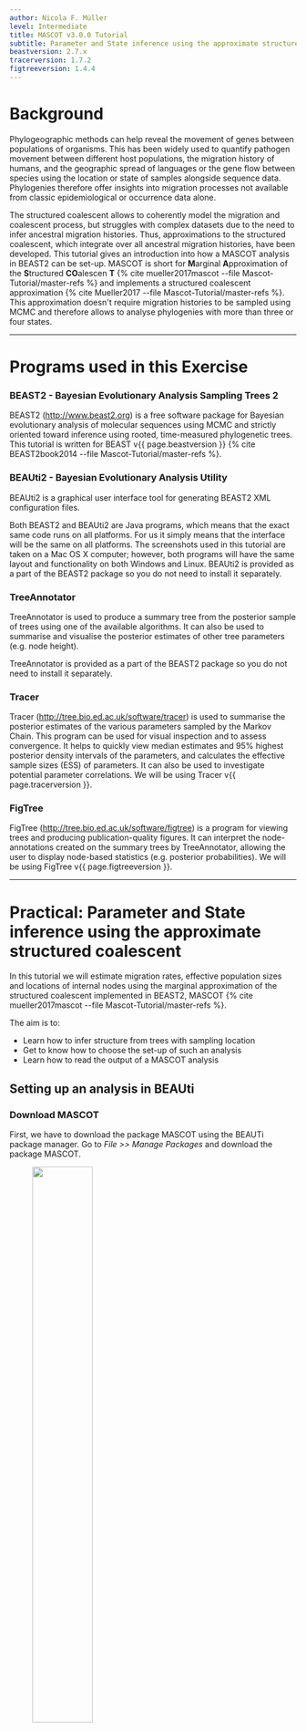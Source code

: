 ```yaml
---
author: Nicola F. Müller
level: Intermediate
title: MASCOT v3.0.0 Tutorial
subtitle: Parameter and State inference using the approximate structured coalescent
beastversion: 2.7.x
tracerversion: 1.7.2
figtreeversion: 1.4.4
---
```


# Background

Phylogeographic methods can help reveal the movement of genes between populations of organisms. This has been widely used to quantify pathogen movement between different host populations, the migration history of humans, and the geographic spread of languages or the gene flow between species using the location or state of samples alongside sequence data. Phylogenies therefore offer insights into migration processes not available from classic epidemiological or occurrence data alone.

The structured coalescent allows to coherently model the migration and coalescent process, but struggles with complex datasets due to the need to infer ancestral migration histories. Thus, approximations to the structured coalescent, which integrate over all ancestral migration histories, have been developed. This tutorial gives an introduction into how a MASCOT analysis in BEAST2 can be set-up. MASCOT is short for **M**arginal **A**pproximation of the **S**tructured **CO**alescen **T** {% cite mueller2017mascot --file Mascot-Tutorial/master-refs %} and implements a structured coalescent approximation {% cite Mueller2017 --file Mascot-Tutorial/master-refs %}. This approximation doesn't require migration histories to be sampled using MCMC and therefore allows to analyse phylogenies with more than three or four states.

------------------------------------------------------------------------

# Programs used in this Exercise

### BEAST2 - Bayesian Evolutionary Analysis Sampling Trees 2

BEAST2 (<http://www.beast2.org>) is a free software package for Bayesian evolutionary analysis of molecular sequences using MCMC and strictly oriented toward inference using rooted, time-measured phylogenetic trees. This tutorial is written for BEAST v{{ page.beastversion }} {% cite BEAST2book2014 --file Mascot-Tutorial/master-refs %}.

### BEAUti2 - Bayesian Evolutionary Analysis Utility

BEAUti2 is a graphical user interface tool for generating BEAST2 XML configuration files.

Both BEAST2 and BEAUti2 are Java programs, which means that the exact same code runs on all platforms. For us it simply means that the interface will be the same on all platforms. The screenshots used in this tutorial are taken on a Mac OS X computer; however, both programs will have the same layout and functionality on both Windows and Linux. BEAUti2 is provided as a part of the BEAST2 package so you do not need to install it separately.

### TreeAnnotator

TreeAnnotator is used to produce a summary tree from the posterior sample of trees using one of the available algorithms. It can also be used to summarise and visualise the posterior estimates of other tree parameters (e.g. node height).

TreeAnnotator is provided as a part of the BEAST2 package so you do not need to install it separately.

### Tracer

Tracer (<http://tree.bio.ed.ac.uk/software/tracer>) is used to summarise the posterior estimates of the various parameters sampled by the Markov Chain. This program can be used for visual inspection and to assess convergence. It helps to quickly view median estimates and 95% highest posterior density intervals of the parameters, and calculates the effective sample sizes (ESS) of parameters. It can also be used to investigate potential parameter correlations. We will be using Tracer v{{ page.tracerversion }}.

### FigTree

FigTree (<http://tree.bio.ed.ac.uk/software/figtree>) is a program for viewing trees and producing publication-quality figures. It can interpret the node-annotations created on the summary trees by TreeAnnotator, allowing the user to display node-based statistics (e.g. posterior probabilities). We will be using FigTree v{{ page.figtreeversion }}.

------------------------------------------------------------------------

# Practical: Parameter and State inference using the approximate structured coalescent

In this tutorial we will estimate migration rates, effective population sizes and locations of internal nodes using the marginal approximation of the structured coalescent implemented in BEAST2, MASCOT {% cite mueller2017mascot --file Mascot-Tutorial/master-refs %}.

The aim is to:

-   Learn how to infer structure from trees with sampling location
-   Get to know how to choose the set-up of such an analysis
-   Learn how to read the output of a MASCOT analysis

## Setting up an analysis in BEAUti

### Download MASCOT

First, we have to download the package MASCOT using the BEAUTi package manager. Go to *File \>\> Manage Packages* and download the package MASCOT.

<figure>

<a id="fig:example1"></a> <img src="figures/MascotDownload.png" style="width:50%;"/>

<figcaption>Figure 1: Download the MASCOT package.</figcaption>

</figure>

MASCOT will only be available in BEAUti once you close and restart the program.

### Loading the Influenza A/H3N2 Sequences (Partitions)

The sequence alignment is in the file [H3N2.nexus](http://github.com/nicfel/Mascot-Tutorial/raw/master/data/H3N2.nexus). Right-click on this link and save it to a folder on your computer. Once downloaded, this file can either be drag-and-dropped into BEAUti or added by using BEAUti's menu system via *File \>\> Import Alignment*. Once the sequences are added, we need to specify the sampling dates.

### Get the sampling times (Tip Dates)

Open the "Tip Dates" panel and then select the "Use tip dates" checkbox.

The sampling times are encoded in the sequence names. We can tell BEAUti to use these by clicking the *Auto-configure* button. The sampling times appear following the third vertical bar "\|" in the sequence name. To extract these times, select "split on character", enter "\|" (without the quotes) in the text box immediately to the right, and then select "3" from the drop-down box to the right, as shown in the figure below.

<figure>

<a id="fig:example1"></a> <img src="figures/TipDates.png" style="width:70%;"/>

<figcaption>Figure 2: Guess sampling times.</figcaption>

</figure>

Clicking "Ok" should now populate the table with the sample times extracted from the sequence names: the column **Date** should now have values between 2000 and 2002 and the column **Height** should have values from 0 to 2. The heights denote the time difference from a sequence to the most recently sampled sequence. If everything is specified correctly, the sequence with Height 0.0 should have Date 2001.9.

### Specify the Site Model (Site Model)

Next, we have to specify the site model. To do this, choose the "Site Model" tab. For Influenza Hemagluttanin sequences as we have here, HKY is the most commonly used model of nucleotide evolution. This model allows for differences in transversion and transition rates, meaning that changes between bases that are chemically more closely related (transitions) are allowed to have a different rate to changes between bases that chemically more distinct (transversions). Additionally, we should allow for different rate categories for different sites in the alignment. This can be done by setting the *Gamma Category Count* to 4, which is just a value that has typically been used. Make sure that estimate is checked next to the shape parameter. To reduce the number of parameters we have to estimate, we can set Frequencies to Empirical.

<figure>

<a id="fig:example1"></a> <img src="figures/SiteModel.png" style="width:70%;"/>

<figcaption>Figure 4: Set the site model.</figcaption>

</figure>

### Set the clock model (Clock Model)

For rapidly evolving viruses, the assumption of a strict molecular clock is often made, meaning that the molecular clock is the same on each branch of the phylogeny. To decrease the burnin phase, we can set the initial value to 0.005.

<figure>

<a id="fig:example1"></a> <img src="figures/ClockRate.png" style="width:70%;"/>

<figcaption>Figure 5: Set the initial clock rate.</figcaption>

</figure>

### Get the sampling locations (Tip Locations)

We first have to choose the tree prior, which in this case is MASCOT. We do this by switching to the "Priors" tab. Search the drop down menu next to `Tree.t:H3N2` and choose MASCOT. By default, the rate dynamics for this setting is `Constant`, which means that effective population sizes and migration rates are assumed to be constant through time. We next have to define the sampling location of the individual tips.

Initially the column **Location** should be NOT_SET for every sequence. After clicking the *Guess* button, you can split the sequence on the vertical bar "\|" again by selecting "split on character" and entering "\|" in the box. However, the locations are in the fourth group, so this time choose "4" from the drop-down menu. After clicking the *OK* button, the window should look like the one shown in the figure below:

<figure>

<a id="fig:example1"></a> <img src="figures/TipLocations.png" style="width:70%;"/>

<figcaption>Figure 3: Configuring sample locations.</figcaption>

</figure>

### Specify the priors (Priors)

Now, we need to set the priors for the various parameters of the model. You can find the parameter priors below the tree prior.

First, consider the effective population size parameter *Ne*. Since we have only a few samples per location, meaning little information about the different effective population sizes, we will need an informative prior. In this case we will use a log normal prior with parameters M=0 and S=1. (These are respectively the mean and variance of the corresponding normal distribution in log space.) To use this prior, choose "Log Normal" from the drop down menu to the right of the `Ne.t:H3N2` parameter label, then click the arrow to the left of the same label and fill in the parameter values appropriately (i.e. M=0 and S=1). Ensure that the "Mean In Real Space" checkbox remains unchecked.

The existing exponential distribution as a prior on the migration rate puts much weight on lower values while not prohibiting larger ones. For migration rates, a prior that prohibits too large values while not greatly distinguishing between very small and very *very* small values is generally a good choice. Be aware however that the exponential distribution is quite an informative prior: one should be careful that to choose a mean so that feasible rates are at least within the 95% HPD interval of the prior. (This can be determined by clicking the arrow to the left of the parameter name and looking at the values below the graph that appears on the right.) We keep the default mean value of 1.

Finally, set the prior for the clock rate. We have a good idea about the clock rate of Influenza A/H3N2 Hemagglutinin. From previous work by other people, we know that the clock rate will be around 0.005 substitution per site per year. To include that prior knowledge, we can set the prior on the clock rate to a Log Normal distribution with mean in **real space** set to 0.005. To specify the mean in real space, make sure that the box "Mean In Real Space" is checked. If we set the S value to 0.25, we say that we expect the clock rate to be with 95% certainty between 0.00321 and 0.00731.

<figure>

<a id="fig:example1"></a> <img src="figures/Priors.png" style="width:70%;"/>

<figcaption>Figure 6: Set up of the prior distributions.</figcaption>

</figure>

We keep the default priors for the parameters gammaShape and kappa.

### Specify the MCMC chain length (MCMC)

Now switch to the "MCMC" tab. Here we can set the length of the MCMC chain and decide how frequently the parameter and trees are logged. For this dataset, 2 million iterations should be sufficient. In order to have enough samples but not create too large files, we can set the logEvery to 2000, so we have 1001 samples overall. Do this for the tracelog and the treelog. Next, we have to save the `*.xml` file using *File \>\> Save as*.

<figure>

<a id="fig:example1"></a> <img src="figures/MCMC.png" style="width:70%;"/>

<figcaption>Figure 7: save the \*.xml.</figcaption>

</figure>

### Run the Analysis using BEAST2

Run the `*.xml` using BEAST2 or use finished runs from the *precooked-runs* folder. The analysis should take about 6 to 7 minutes. If you want to learn some more about what the migration rates we actually estimate, have a look at this blog post of Peter Beerli <http://popgen.sc.fsu.edu/Migrate/Blog/Entries/2013/3/22_forward-backward_migration_rates.html>.

### Analyse the log file using Tracer

First, we can open the `*.log` file in tracer to check if the MCMC has converged. The ESS value should be above 200 for almost all values and especially for the posterior estimates.

<figure>

<a id="fig:example1"></a> <img src="figures/LogPosterior.png" style="width:70%;"/>

<figcaption>Figure 8: Check if the posterior converged.</figcaption>

</figure>

We can have a look at the marginal posterior distributions for the effective population sizes. New York is inferred to have the largest effective population size before Hong Kong and New Zealand. This tells us that two lineages that are in New Zealand are expected to coalesce quicker than two lineages in Hong Kong or New York.

<figure>

<a id="fig:example1"></a> <img src="figures/LogNe.png" style="width:70%;"/>

<figcaption>Figure 9: Compare the different inferred effective population sizes.</figcaption>

</figure>

In this example, we have relatively little information about the effective population sizes of each location. This can lead to estimates that are greatly informed by the prior. Additionally, there can be great differences between median and mean estimates. The median estimates are generally more reliable since they are less influence by extreme values.

<figure>

<a id="fig:example1"></a> <img src="figures/MeanMedian.png" style="width:70%;"/>

<figcaption>Figure 10: Differences between mean and median estimates.</figcaption>

</figure>

We can then look at the inferred migration rates. The migration rates have the label b_migration.\*, meaning that they are backwards in time migration rates. The highest rates are from New York to Hong Kong. Because they are backwards in time migration rates, this means that lineages from New York are inferred to be likely from Hong Kong if we're going backwards in time. In the inferred phylogenies, we should therefore make the observation that lineages ancestral to samples from New York are inferred to be from Hong Kong backwards.

A more in depth explanation of what backwards migration really are can be found here <http://popgen.sc.fsu.edu/Migrate/Blog/Entries/2013/3/22_forward-backward_migration_rates.html>

<figure>

<a id="fig:example1"></a> <img src="figures/LogMigration.png" style="width:70%;"/>

<figcaption>Figure 11: Compare the inferred migration rates.</figcaption>

</figure>

### Make the summary tree using TreeAnnotator

Next, we want to summarize the trees. This we can do using TreeAnnotator. Until recently the *maximum clade credibility* tree (MCC) has been the default summary method in TreeAnotator. To produce MCC trees TreeAnotator takes the set of trees and find the best supported tree by maximising the product of the posterior clade probabilities. It will then annotate this representative summary tree with the mean ages of all the nodes and the corresponding 95% HPD ranges as well as the posterior clade probability for each node. A new point estimate, called a *conditional clade distribution* tree (CCD) has been proposed {% cite berling2025 --file Introduction-to-BEAST2/master-refs %}. It has been shown to outperform MCC in terms of accuracy (based on Robinson-Foulds distance to the true tree) and precision (how different are the point estimates calculated for replicate MCMC chains). CCD methods may produce a tree that would be well supported but has not been sampled during MCMC. This is beneficial for large trees and complex parameter regimes. Since both methods are still widely used, we show how to use them to summarise the posterior tree distribution. **To save time, you may run just one method and compare it to the other using the example below.**

#### Producing MCC tree

> Open **TreeAnnotator** and then set the options as in the [Figure 12](#fig:mcc) below. You have to specify the **Burnin percentage**, the **Node heights**, **Input Tree File** and the **Output File**.
>
> Use the typed trees in the file `H3N2.H3N2.trees` as **Input Tree File**. Name output file `H3N2.mcc.tree`.
>
> After clicking **Run** the program should summarize the trees.

<figure>

<a id="fig:mcc"></a> <img src="figures/TreeAnnotator.png" style="width:50%;"/>

<figcaption>Figure 12: Make the maximum clade credibility tree.</figcaption>

</figure>

#### Producing CCD0 tree

> Open **TreeAnnotator** and then set the options as in the [Figure 13](#fig:ccd0) below. You have to specify the **Burnin percentage**, the **Node heights**, **Input Tree File** and the **Output File**.
>
> Use the typed trees in the file `H3N2.H3N2.trees` as **Input Tree File**. Name output file `H3N2.ccd0.tree`.
>
> After clicking **Run** the program should summarize the trees.

<figure>

<a id="fig:ccd0"></a> <img src="figures/treeannotator.ccd0.png" width="60%"/>

<figcaption>Figure 13: Make the conditional clade credibility tree.</figcaption>

</figure>

### Analyse and compare the MCC and CCD0 summary trees

In each logging step of the tree during the MCMC, MASCOT logs several different things. It logs the inferred probability of each node being in any possible location. In this example, these would be the inferred probabilities of being in Hong Kong, New York and New Zealand. Additonally, it logs the most likely location of each node.

> Open **FigTree** and load your chosen summary tree (`H3N2.mcc.tree or H3N2.ccd0.tree`).
>
> On the left hand menu, select **Appearance** \>\> **Colour by** and select **max**. This is the location that was inferred to be most often the most likely location of the node.
>
> Select **Trees** \>\> **Order nodes** \>\> **increasing**. The sorting step is only needed so we can compare trees better.
>
> You may optionally increase line weight (**Appearance** \>\> **Line weight**) and tip label font (**Tip Labels** \>\> **Font size**).

Figures 14 and 15 show the MCC and CCD0 trees respectively. First analyse tree for the method you followed.

We can determine if lineages ancestral to samples from New York are actually inferred to be from Hong Kong, or the probability of the root being in any of the locations.

To get the actual inferred probabilities of each node being in any of the 3 locations, you can go to *Node Labels \>\> Display* an then choose Hong_Kong, New_York or New_Zealand. These are the actual inferred probabilities of the nodes being in any location.

It should however be mentioned that the inference of nodes being in a particular location makes some simplifying assumptions, such as that there are no other locations (i.e. apart from the sampled locations) where lineages could have been.

Another important thing to know is that currently, we assume rates to be constant. This means that we assume that the population size of the different locations does not change over time. We also make the same assumption about the migration rates through time.

<figure>

<a id="fig:example1"></a> <img src="figures/figtree.mcc.png" style="width:100%;"/>

<figcaption>Figure 14: MCC tree, inferred node locations.</figcaption>

</figure>

<figure>

<a id="fig:example1"></a> <img src="figures/figtree.ccd0.png" style="width:100%;"/>

<figcaption>Figure 15: CCD0 tree, inferred node locations.</figcaption>

</figure>

Now, compare the figures for MCC and CCD0 summary trees. Can you see some differences?

One of the CCD0 summary method advantages is that it can evaluate tree topologies that were not sampled during the MCMC. This is why it usually performs better on high-entropy (uncertain, spread out) tree posterior. Knowing this, what observations can you make about our sample?

### Errors that can occur (Work in progress)

One of the errors message that can occur regularly is the following: `too many iterations, return negative infinity` This occurs when the integration step size of the ODE's to compute the probability of observing a phylogenetic tree in MASCOT is becoming too small. This generally occurs if at least one migration rate is really large or at least one effective population size is really small (i.e. the coalescent rate is really high). This causes integration steps to be extremely small, which in turn would require a lot of time to compute the probability of a phylogenetic tree under MASCOT. Instead of doing that, this state is rejected by assigning its log probability the value negative infinity.

This error can have different origins and a likely incomplete list is the following:

-   The priors on migration rates put too much weight on really high rates. To fix this, reconsider your priors on the migration rates. Particularly, check if the prior on the migration rates make sense in comparison to the height of the tree. If, for example, the tree has a height of 1000 years, but the prior on the migration rate is exponential with mean 1, then the prior assumption is that between any two states, we expected approximately 1000 migration events.

-   The prior on the effective population sizes is too low, meaning that the prior on the coalescent rates (1 over the effective population size) is too high. This can for example occur when the prior on the effective population size was chosen to be 1/X. To fix, reconsider your prior on the effective population size.

-   There is substantial changes of the effective population sizes and/or migration rates over time that are not modeled. In that case, changes in the effective population sizes or migration rates have to be explained by population structure, which can again lead to some effective population sizes being very low and some migration rates being very high. In that case, there is unfortunately not much that can be done, since MASCOT is not an appropriate model for the dataset.

-   There is strong subpopulation structure within the different subpopulations used. In that case, reconsider if the individual sub-populations used are reasonable.

------------------------------------------------------------------------

# Useful Links

If you interested in the derivations of the marginal approximation of the structured coalescent, you can find them here {% cite Mueller2017 --file Mascot-Tutorial/master-refs %}. This paper also explains the mathematical differences to other methods such as the theory underlying BASTA. To get a better idea of how the states of internal nodes are calculated, have a look in this paper {% cite mueller2017mascot --file Mascot-Tutorial/master-refs %}.

-   MASCOT source code: <https://github.com/nicfel/Mascot>
-   [Bayesian Evolutionary Analysis with BEAST 2](http://www.beast2.org/book.html) {% cite BEAST2book2014 --file Mascot-Tutorial/master-refs.bib %}
-   BEAST 2 website and documentation: <http://www.beast2.org/>
-   Join the BEAST user discussion: <http://groups.google.com/group/beast-users>

------------------------------------------------------------------------

# Relevant References

{% bibliography --cited --file Mascot-Tutorial/master-refs %}
